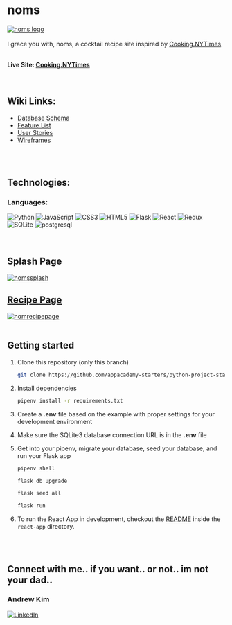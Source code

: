 # noms
<a href="https://nom-s.herokuapp.com/"><img src="https://i.pinimg.com/originals/3c/e9/d4/3ce9d4ee9c6dd93501facbeac9738aa7.jpg" title="noms logo">
</a>
<br>
<br>
I grace you with, noms, a cocktail recipe site inspired by [Cooking.NYTimes](https://cooking.nytimes.com/)
<br>
<br>

**Live Site: [Cooking.NYTimes](https://cooking.nytimes.com/)**
<br>
<br>
<br>

<h2>Wiki Links:</h2>

- [Database Schema](https://github.com/k-rewd/noms/wiki/DB-Schema)
- [Feature List](https://github.com/k-rewd/noms/wiki/MVP-Feature-List)
- [User Stories](https://github.com/k-rewd/noms/wiki/User-Stories)
- [Wireframes](https://github.com/k-rewd/noms/wiki/Wireframes)
<br>
<br>

<h2>Technologies:</h2>

<h3> Languages: </h3>

![Python](https://img.shields.io/badge/python-3670A0?style=for-the-badge&logo=python&logoColor=ffdd54)
![JavaScript](https://img.shields.io/badge/javascript-%23323330.svg?style=for-the-badge&logo=javascript&logoColor=%23F7DF1E)
![CSS3](https://img.shields.io/badge/css3-%231572B6.svg?style=for-the-badge&logo=css3&logoColor=white)
![HTML5](https://img.shields.io/badge/html5-%23E34F26.svg?style=for-the-badge&logo=html5&logoColor=white)
![Flask](https://img.shields.io/badge/flask-%23000.svg?style=for-the-badge&logo=flask&logoColor=white)
![React](https://img.shields.io/badge/react-%2320232a.svg?style=for-the-badge&logo=react&logoColor=%2361DAFB)
![Redux](https://img.shields.io/badge/redux-%23593d88.svg?style=for-the-badge&logo=redux&logoColor=white)
![SQLite](https://img.shields.io/badge/sqlite-%2307405e.svg?style=for-the-badge&logo=sqlite&logoColor=white)
![postgresql](https://img.shields.io/badge/PostgreSQL-4169E1?style=for-the-badge&logo=PostgreSQL&logoColor=white)
<br>
<br>
<br>


<h2>Splash Page</h2>
<a href="https://nom-s.herokuapp.com/"><img src="https://i.pinimg.com/originals/92/4b/15/924b15df3a76e4e6d0c3fe5634500523.jpg" title="nomssplash">

<h2>Recipe Page</h2>
<a href="https://nom-s.herokuapp.com/recipes/3"><img src=https://i.pinimg.com/originals/85/03/86/85038615c483fc6e06f8bca7ff9a1b6b.jpg title="nomrecipepage" /></a>


<br>
<br>
<h2> Getting started </h2>

1. Clone this repository (only this branch)

   ```bash
   git clone https://github.com/appacademy-starters/python-project-starter.git
   ```

2. Install dependencies

      ```bash
      pipenv install -r requirements.txt
      ```

3. Create a **.env** file based on the example with proper settings for your
   development environment
4. Make sure the SQLite3 database connection URL is in the **.env** file

5. Get into your pipenv, migrate your database, seed your database, and run your Flask app

   ```bash
   pipenv shell
   ```

   ```bash
   flask db upgrade
   ```

   ```bash
   flask seed all
   ```

   ```bash
   flask run
   ```

6. To run the React App in development, checkout the [README](./react-app/README.md) inside the `react-app` directory.

<br>
<br>
<h2> Connect with me.. if you want.. or not.. im not your dad.. </h2>
<div>
<h3> Andrew Kim </h3>
<a href="https://www.linkedin.com/in/andrew-k-474479123/" target="_blank">

![LinkedIn](https://img.shields.io/badge/linkedin-%230077B5.svg?style=for-the-badge&logo=linkedin&logoColor=white)

</a>
